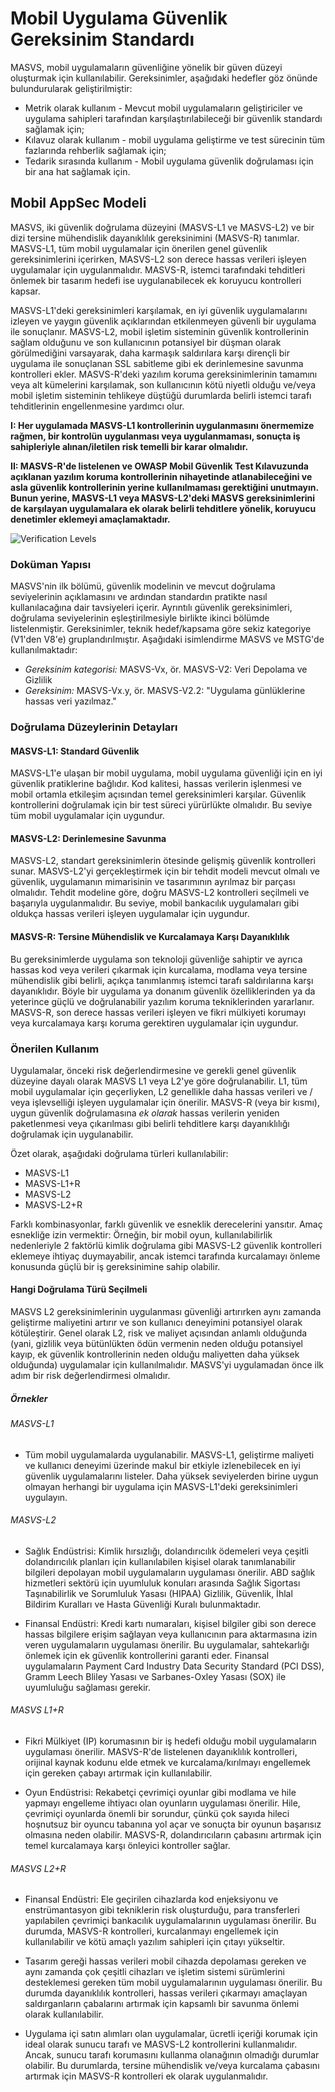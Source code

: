 # Mobil Uygulama Güvenlik Gereksinim Standardı

MASVS, mobil uygulamaların güvenliğine yönelik bir güven düzeyi oluşturmak için kullanılabilir. Gereksinimler, aşağıdaki hedefler göz önünde bulundurularak geliştirilmiştir:

- Metrik olarak kullanım - Mevcut mobil uygulamaların geliştiriciler ve uygulama sahipleri tarafından karşılaştırılabileceği bir güvenlik standardı sağlamak için;
- Kılavuz olarak kullanım - mobil uygulama geliştirme ve test sürecinin tüm fazlarında rehberlik sağlamak için;
- Tedarik sırasında kullanım - Mobil uygulama güvenlik doğrulaması için bir ana hat sağlamak için.

## Mobil AppSec Modeli

MASVS, iki güvenlik doğrulama düzeyini (MASVS-L1 ve MASVS-L2) ve bir dizi tersine mühendislik dayanıklılık gereksinimini (MASVS-R) tanımlar. MASVS-L1, tüm mobil uygulamalar için önerilen genel güvenlik gereksinimlerini içerirken, MASVS-L2 son derece hassas verileri işleyen uygulamalar için uygulanmalıdır. MASVS-R, istemci tarafındaki tehditleri önlemek bir tasarım hedefi ise uygulanabilecek ek koruyucu kontrolleri kapsar.

MASVS-L1'deki gereksinimleri karşılamak, en iyi güvenlik uygulamalarını izleyen ve yaygın güvenlik açıklarından etkilenmeyen güvenli bir uygulama ile sonuçlanır. MASVS-L2, mobil işletim sisteminin güvenlik kontrollerinin sağlam olduğunu ve son kullanıcının potansiyel bir düşman olarak görülmediğini varsayarak, daha karmaşık saldırılara karşı dirençli bir uygulama ile sonuçlanan SSL sabitleme gibi ek derinlemesine savunma kontrolleri ekler. MASVS-R'deki yazılım koruma gereksinimlerinin tamamını veya alt kümelerini karşılamak, son kullanıcının kötü niyetli olduğu ve/veya mobil işletim sisteminin tehlikeye düştüğü durumlarda belirli istemci tarafı tehditlerinin engellenmesine yardımcı olur.

**I: Her uygulamada MASVS-L1 kontrollerinin uygulanmasını önermemize rağmen, bir kontrolün uygulanması veya uygulanmaması, sonuçta iş sahipleriyle alınan/iletilen risk temelli bir karar olmalıdır.**

**II: MASVS-R'de listelenen ve OWASP Mobil Güvenlik Test Kılavuzunda açıklanan yazılım koruma kontrollerinin nihayetinde atlanabileceğini ve asla güvenlik kontrollerinin yerine kullanılmaması gerektiğini unutmayın. Bunun yerine, MASVS-L1 veya MASVS-L2'deki MASVS gereksinimlerini de karşılayan uygulamalara ek olarak belirli tehditlere yönelik, koruyucu denetimler eklemeyi amaçlamaktadır.**

![Verification Levels](images/masvs-levels-new.jpg)

### Doküman Yapısı

MASVS'nin ilk bölümü, güvenlik modelinin ve mevcut doğrulama seviyelerinin açıklamasını ve ardından standardın pratikte nasıl kullanılacağına dair tavsiyeleri içerir. Ayrıntılı güvenlik gereksinimleri, doğrulama seviyelerinin eşleştirilmesiyle birlikte ikinci bölümde listelenmiştir. Gereksinimler, teknik hedef/kapsama göre sekiz kategoriye (V1'den V8'e) gruplandırılmıştır. Aşağıdaki isimlendirme MASVS ve MSTG'de kullanılmaktadır:

- *Gereksinim kategorisi:* MASVS-Vx, ör. MASVS-V2: Veri Depolama ve Gizlilik
- *Gereksinim:* MASVS-Vx.y, ör. MASVS-V2.2: "Uygulama günlüklerine hassas veri yazılmaz."

### Doğrulama Düzeylerinin Detayları

#### MASVS-L1: Standard Güvenlik

MASVS-L1'e ulaşan bir mobil uygulama, mobil uygulama güvenliği için en iyi güvenlik pratiklerine bağlıdır. Kod kalitesi, hassas verilerin işlenmesi ve mobil ortamla etkileşim açısından temel gereksinimleri karşılar. Güvenlik kontrollerini doğrulamak için bir test süreci yürürlükte olmalıdır. Bu seviye tüm mobil uygulamalar için uygundur.

#### MASVS-L2: Derinlemesine Savunma

MASVS-L2, standart gereksinimlerin ötesinde gelişmiş güvenlik kontrolleri sunar. MASVS-L2'yi gerçekleştirmek için bir tehdit modeli mevcut olmalı ve güvenlik, uygulamanın mimarisinin ve tasarımının ayrılmaz bir parçası olmalıdır. Tehdit modeline göre, doğru MASVS-L2 kontrolleri seçilmeli ve başarıyla uygulanmalıdır. Bu seviye, mobil bankacılık uygulamaları gibi oldukça hassas verileri işleyen uygulamalar için uygundur.

#### MASVS-R: Tersine Mühendislik ve Kurcalamaya Karşı Dayanıklılık

Bu gereksinimlerde uygulama son teknoloji güvenliğe sahiptir ve ayrıca hassas kod veya verileri çıkarmak için kurcalama, modlama veya tersine mühendislik gibi belirli, açıkça tanımlanmış istemci tarafı saldırılarına karşı dayanıklıdır. Böyle bir uygulama ya donanım güvenlik özelliklerinden ya da yeterince güçlü ve doğrulanabilir yazılım koruma tekniklerinden yararlanır. MASVS-R, son derece hassas verileri işleyen ve fikri mülkiyeti korumayı veya kurcalamaya karşı koruma gerektiren uygulamalar için uygundur.

### Önerilen Kullanım

Uygulamalar, önceki risk değerlendirmesine ve gerekli genel güvenlik düzeyine dayalı olarak MASVS L1 veya L2'ye göre doğrulanabilir. L1, tüm mobil uygulamalar için geçerliyken, L2 genellikle daha hassas verileri ve / veya işlevselliği işleyen uygulamalar için önerilir. MASVS-R (veya bir kısmı), uygun güvenlik doğrulamasına *ek olarak* hassas verilerin yeniden paketlenmesi veya çıkarılması gibi belirli tehditlere karşı dayanıklılığı doğrulamak için uygulanabilir.

Özet olarak, aşağıdaki doğrulama türleri kullanılabilir:

- MASVS-L1
- MASVS-L1+R
- MASVS-L2
- MASVS-L2+R

Farklı kombinasyonlar, farklı güvenlik ve esneklik derecelerini yansıtır. Amaç esnekliğe izin vermektir: Örneğin, bir mobil oyun, kullanılabilirlik nedenleriyle 2 faktörlü kimlik doğrulama gibi MASVS-L2 güvenlik kontrolleri eklemeye ihtiyaç duymayabilir, ancak istemci tarafında kurcalamayı önleme konusunda güçlü bir iş gereksinimine sahip olabilir.

#### Hangi Doğrulama Türü Seçilmeli

MASVS L2 gereksinimlerinin uygulanması güvenliği artırırken aynı zamanda geliştirme maliyetini artırır ve son kullanıcı deneyimini potansiyel olarak kötüleştirir. Genel olarak L2, risk ve maliyet açısından anlamlı olduğunda (yani, gizlilik veya bütünlükten ödün vermenin neden olduğu potansiyel kayıp, ek güvenlik kontrollerinin neden olduğu maliyetten daha yüksek olduğunda) uygulamalar için kullanılmalıdır. MASVS'yi uygulamadan önce ilk adım bir risk değerlendirmesi olmalıdır.

##### Örnekler

###### MASVS-L1

- Tüm mobil uygulamalarda uygulanabilir. MASVS-L1, geliştirme maliyeti ve kullanıcı deneyimi üzerinde makul bir etkiyle izlenebilecek en iyi güvenlik uygulamalarını listeler. Daha yüksek seviyelerden birine uygun olmayan herhangi bir uygulama için MASVS-L1'deki gereksinimleri uygulayın.

<!-- \pagebreak -->

###### MASVS-L2

- Sağlık Endüstrisi: Kimlik hırsızlığı, dolandırıcılık ödemeleri veya çeşitli dolandırıcılık planları için kullanılabilen kişisel olarak tanımlanabilir bilgileri depolayan mobil uygulamaların uygulaması önerilir. ABD sağlık hizmetleri sektörü için uyumluluk konuları arasında Sağlık Sigortası Taşınabilirlik ve Sorumluluk Yasası (HIPAA) Gizlilik, Güvenlik, İhlal Bildirim Kuralları ve Hasta Güvenliği Kuralı bulunmaktadır.

- Finansal Endüstri: Kredi kartı numaraları, kişisel bilgiler gibi son derece hassas bilgilere erişim sağlayan veya kullanıcının para aktarmasına izin veren uygulamaların uygulaması önerilir. Bu uygulamalar, sahtekarlığı önlemek için ek güvenlik kontrollerini garanti eder. Finansal uygulamaların Payment Card Industry Data Security Standard (PCI DSS), Gramm Leech Bliley Yasası ve Sarbanes-Oxley Yasası (SOX) ile uyumluluğu sağlaması gerekir.

###### MASVS L1+R

- Fikri Mülkiyet (IP) korumasının bir iş hedefi olduğu mobil uygulamaların uygulaması önerilir. MASVS-R'de listelenen dayanıklılık kontrolleri, orijinal kaynak kodunu elde etmek ve kurcalama/kırılmayı engellemek için gereken çabayı artırmak için kullanılabilir.

- Oyun Endüstrisi: Rekabetçi çevrimiçi oyunlar gibi modlama ve hile yapmayı engelleme ihtiyacı olan oyunların uygulaması önerilir. Hile, çevrimiçi oyunlarda önemli bir sorundur, çünkü çok sayıda hileci hoşnutsuz bir oyuncu tabanına yol açar ve sonuçta bir oyunun başarısız olmasına neden olabilir. MASVS-R, dolandırıcıların çabasını artırmak için temel kurcalamaya karşı önleyici kontroller sağlar.

###### MASVS L2+R

- Finansal Endüstri: Ele geçirilen cihazlarda kod enjeksiyonu ve enstrümantasyon gibi tekniklerin risk oluşturduğu, para transferleri yapılabilen çevrimiçi bankacılık uygulamalarının uygulaması önerilir. Bu durumda, MASVS-R kontrolleri, kurcalanmayı engellemek için kullanılabilir ve kötü amaçlı yazılım sahipleri için çıtayı yükseltir.

- Tasarım gereği hassas verileri mobil cihazda depolaması gereken ve aynı zamanda çok çeşitli cihazları ve işletim sistemi sürümlerini desteklemesi gereken tüm mobil uygulamalarının uygulaması önerilir. Bu durumda dayanıklılık kontrolleri, hassas verileri çıkarmayı amaçlayan saldırganların çabalarını artırmak için kapsamlı bir savunma önlemi olarak kullanılabilir.

- Uygulama içi satın alımları olan uygulamalar, ücretli içeriği korumak için ideal olarak sunucu tarafı ve MASVS-L2 kontrollerini kullanmalıdır. Ancak, sunucu tarafı korumasını kullanma olanağının olmadığı durumlar olabilir. Bu durumlarda, tersine mühendislik ve/veya kurcalama çabasını artırmak için MASVS-R kontrolleri ek olarak uygulanmalıdır.
